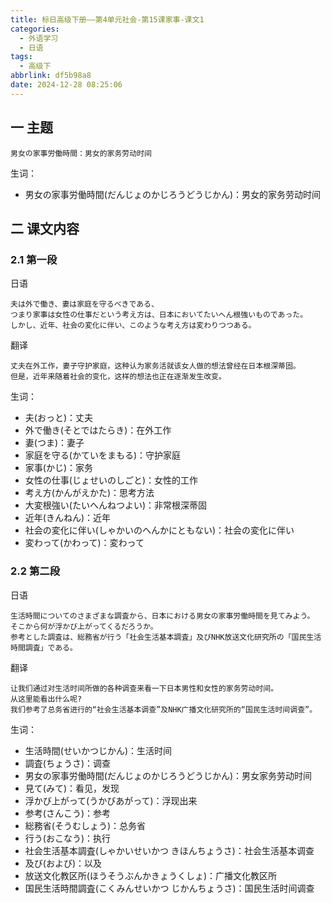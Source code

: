 ```yaml
---
title: 标日高级下册——第4单元社会-第15课家事-课文1
categories:
  - 外语学习
  - 日语
tags:
  - 高级下
abbrlink: df5b98a8
date: 2024-12-28 08:25:06
---
```

## 一 主题

```
男女の家事労働時間：男女的家务劳动时间
```

<!--more-->

生词：

* 男女の家事労働時間(だんじょのかじろうどうじかん)：男女的家务劳动时间

## 二  课文内容

### 2.1 第一段

日语

```
夫は外で働き、妻は家庭を守るべきである、
つまり家事は女性の仕事だという考え方は、日本においてたいへん根強いものであった。
しかし、近年、社会の変化に伴い、このような考え方は変わりつつある。
```

翻译

```
丈夫在外工作，妻子守护家庭，这种认为家务活就该女人做的想法曾经在日本根深蒂固。
但是，近年来随着社会的变化，这样的想法也正在逐渐发生改变。
```

生词：

* 夫(おっと)：丈夫
* 外で働き(そとではたらき)：在外工作
* 妻(つま)：妻子
* 家庭を守る(かていをまもる)：守护家庭
* 家事(かじ)：家务
* 女性の仕事(じょせいのしごと)：女性的工作
* 考え方(かんがえかた)：思考方法
* 大変根強い(たいへんねつよい)：非常根深蒂固
* 近年(きんねん)：近年
* 社会の変化に伴い(しゃかいのへんかにともない)：社会の変化に伴い
* 変わって(かわって)：変わって

### 2.2 第二段

日语

```
生活時間についてのさまざまな調査から、日本における男女の家事労働時間を見てみよう。
そこから何が浮かび上がってくるだろうか。
参考とした調査は、総務省が行う「社会生活基本調査」及びNHK放送文化研究所の「国民生活時間調査」である。
```

翻译

```
让我们通过对生活时间所做的各种调查来看一下日本男性和女性的家务劳动时间。
从这里能看出什么呢?
我们参考了总务省进行的“社会生活基本调查”及NHK广播文化研究所的“国民生活时间调查”。
```

生词：

* 生活時間(せいかつじかん)：生活时间
* 調査(ちょうさ)：调查
* 男女の家事労働時間(だんじょのかじろうどうじかん)：男女家务劳动时间
* 見て(みて)：看见，发现
* 浮かび上がって(うかびあがって)：浮现出来
* 参考(さんこう)：参考
* 総務省(そうむしょう)：总务省
* 行う(おこなう)：执行
* 社会生活基本調査(しゃかいせいかつ きほんちょうさ)：社会生活基本调查
* 及び(および)：以及
* 放送文化教区所(ほうそうぶんかきょうくしょ)：广播文化教区所
* 国民生活時間調査(こくみんせいかつ じかんちょうさ)：国民生活时间调查